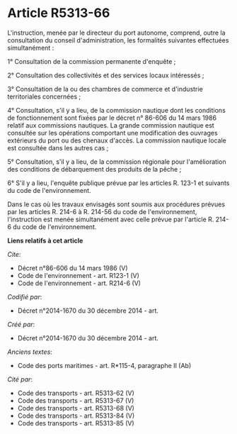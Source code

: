 # Article R5313-66

L'instruction, menée par le directeur du port autonome, comprend, outre la consultation du conseil d'administration, les
formalités suivantes effectuées simultanément : 

1° Consultation de la commission permanente d'enquête ; 

2° Consultation des collectivités et des services locaux intéressés ; 

3° Consultation de la ou des chambres de commerce et d'industrie territoriales concernées ; 

4° Consultation, s'il y a lieu, de la commission nautique dont les conditions de fonctionnement sont fixées par le décret n°
86-606 du 14 mars 1986 relatif aux commissions nautiques. La grande commission nautique est consultée sur les opérations
comportant une modification des ouvrages extérieurs du port ou des chenaux d'accès. La commission nautique locale est
consultée dans les autres cas ; 

5° Consultation, s'il y a lieu, de la commission régionale pour l'amélioration des conditions de débarquement des produits de
la pêche ; 

6° S'il y a lieu, l'enquête publique prévue par les articles R. 123-1 et suivants du code de l'environnement. 

Dans le cas où les travaux envisagés sont soumis aux procédures prévues par les articles R. 214-6 à R. 214-56 du code de
l'environnement, l'instruction est menée simultanément avec celle prévue par l'article R. 214-6 du code de l'environnement.

**Liens relatifs à cet article**

_Cite_:

  - Décret n°86-606 du 14 mars 1986 (V)
  - Code de l'environnement - art. R123-1 (V)
  - Code de l'environnement - art. R214-6 (V)

_Codifié par_:

  - Décret n°2014-1670 du 30 décembre 2014 - art.

_Créé par_:

  - Décret n°2014-1670 du 30 décembre 2014 - art.

_Anciens textes_:

  - Code des ports maritimes - art. R*115-4, paragraphe II (Ab)

_Cité par_:

  - Code des transports - art. R5313-62 (V)
  - Code des transports - art. R5313-67 (V)
  - Code des transports - art. R5313-68 (V)
  - Code des transports - art. R5313-84 (V)
  - Code des transports - art. R5313-85 (V)

